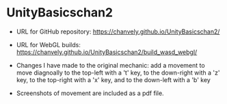 # UnityBasicschan2

- URL for GitHub repository: https://chanvely.github.io/UnityBasicschan2/
- URL for WebGL builds: https://chanvely.github.io/UnityBasicschan2/build_wasd_webgl/

- Changes I have made to the original mechanic: 
    add a movement to move diagnoally to the top-left with a 't' key, to the down-right with a 'z' key, to the top-right with a 'x' key, and to the down-left with a 'b' key
- Screenshots of movement are included as a pdf file.
